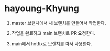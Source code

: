 # hayoung-Khyung

1. master 브랜치에서 새 브랜치를 만들어서 작업한다.

2. 작업을 완료하고 main 브랜치로 PR 요청한다.

3. main에서 hotfix로 브랜치를 따서 사용한다.
